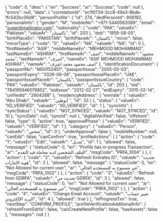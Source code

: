 
{
    "code": 0,
    "desc": {
        "en": "Success",
        "ar": "Success",
        "code": null
    },
    "errors": null,
    "data": {
        "correlationId": "ec1f0734-2cc8-49a3-8bde-1fc542bc06d8",
        "personProfile": {
            "id": 274,
            "dedPersonId": 908192,
            "personalInfo": {
                "gender": "M",
                "mobileNo": "+971-5440562089",
                "email": "sugar@mailinator.com",
                "nationality": {
                    "code": "PAK",
                    "valueEn": "Pakistan",
                    "valueAr": "باكستان",
                    "id": 203
                },
                "dob": "1959-08-05",
                "birthPlaceEn": "PAKISTAN",
                "birthPlaceAr": "باكستان",
                "minor": false,
                "minorType": {
                    "code": "0",
                    "valueEn": "NA",
                    "valueAr": "NA",
                    "id": 0
                },
                "firstNameEn": "ASIF",
                "middleNameEn": "MEHMOOD MOHAMMAD",
                "lastNameEn": "ASHRAF",
                "firstNameAr": "اصف",
                "middleNameAr": "محمود محمد",
                "lastNameAr": "اشرف",
                "nameEn": "ASIF MEHMOOD MOHAMMAD ASHRAF",
                "nameAr": "اصف محمود محمد اشرف"
            },
            "identificationDocument": {
                "passportNo": "MG0153451",
                "passportIssue": "2005-05-03",
                "passportExpiry": "2028-08-08",
                "passportIssuePlaceEn": "UAE",
                "passportIssuePlaceAr": "باكستان",
                "passportIssueCountry": {
                    "code": "PAK",
                    "valueEn": "Pakistan",
                    "valueAr": "باكستان",
                    "id": 203
                },
                "eid": "784195946079852",
                "eidIssue": "2012-02-27",
                "eidExpiry": "2015-02-14",
                "unifiedId": "2604288"
            },
            "residencyAddress": {
                "emirate": {
                    "valueEn": "Abu Dhabi",
                    "valueAr": "أبوظبي ",
                    "id": 33
                }
            },
            "status": {
                "valueEn": "IID_VERIFIED",
                "valueAr": "IID_VERIFIED",
                "id": 1
            },
            "syncInfo": {
                "syncStatus": {
                    "valueEn": "NOT_SYNCED",
                    "valueAr": "NOT_SYNCED",
                    "id": 10
                },
                "syncDate": null,
                "syncId": null
            },
            "digitalVerified": false,
            "offshore": false,
            "type": 0,
            "active": true,
            "approvalPhase": {
                "valueEn": "VERIFIED",
                "valueAr": "VERIFIED",
                "id": 1
            },
            "category": {
                "valueEn": "Person",
                "valueAr": "شخص",
                "id": 0
            },
            "underApproval": false
        },
        "mobileNumber": null,
        "canEdit": false,
        "canConfirm": true,
        "profileActions": [
            {
                "action": {
                    "code": "1",
                    "valueEn": "Edit",
                    "valueAr": "تعديل",
                    "id": 1
                },
                "allowed": false,
                "message": {
                    "statusCode": 0,
                    "en": "Profile has in-progress Transaction",
                    "ar": "الملف الشخصي لديه معاملة قيد التقدم",
                    "msgCode": "PRFA_1004"
                }
            },
            {
                "action": {
                    "code": "2",
                    "valueEn": "Refresh Emirates ID",
                    "valueAr": "تحديث هوية الإمارات",
                    "id": 2
                },
                "allowed": false,
                "message": {
                    "statusCode": 0,
                    "en": "Not Allowed for current user",
                    "ar": "غير مسموح به للمستخدم الحالي",
                    "msgCode": "PRFA_1002"
                }
            },
            {
                "action": {
                    "code": "3",
                    "valueEn": "Refresh from GDRFA",
                    "valueAr": "تحديث من GDRFA",
                    "id": 3
                },
                "allowed": false,
                "message": {
                    "statusCode": 0,
                    "en": "Not Allowed for current user",
                    "ar": "غير مسموح به للمستخدم الحالي",
                    "msgCode": "PRFA_1002"
                }
            },
            {
                "action": {
                    "code": "4",
                    "valueEn": "Change Email Account",
                    "valueAr": "تغيير حساب البريد الإلكتروني",
                    "id": 4
                },
                "allowed": true
            }
        ],
        "inProgressTxn": true,
        "nextStep": "CONFIRM_PROFILE",
        "profileVerificationAdditionalInfo": {
            "refreshFromGdrfa": false,
            "canCreateNewProfile": false,
            "hasAssets": false
        },
        "messages": null
    }
}